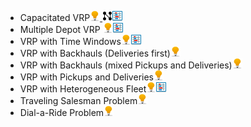 - Capacitated VRP<a href="https://github.com/graphhopper/jsprit/blob/master/docs/Simple-Example.md"><img src="https://github.com/jsprit/misc-rep/raw/master/wiki-images/examples_small.png" title="Code Example"> </a><a href="https://github.com/jsprit/jsprit/wiki/Network-Based-VRPs.md"><img src="https://github.com/jsprit/misc-rep/raw/master/wiki-images/network_small.png" title="Code Example - NetworkBased VRP"></a><a href="https://github.com/jsprit/jsprit/wiki/Benchmark-CVRP.md"><img src="https://github.com/jsprit/misc-rep/raw/master/wiki-images/1372278707_table_chart.png" title="Benchmark"> </a>
- Multiple Depot VRP <a href="https://github.com/graphhopper/jsprit/blob/master/docs/Multiple-Depot-VRP.md"><img src="https://github.com/jsprit/misc-rep/raw/master/wiki-images/examples_small.png" title="Code Example"></a><a href="https://github.com/jsprit/jsprit/wiki/Benchmark-MDVRP.md"><img src="https://github.com/jsprit/misc-rep/raw/master/wiki-images/1372278707_table_chart.png" title="Benchmark"></a> 
- VRP with Time Windows<a href="https://github.com/graphhopper/jsprit/blob/master/docs/VRP-with-time-windows-example.md"><img src="https://github.com/jsprit/misc-rep/raw/master/wiki-images/examples_small.png" title="Code Example"></a><a href="https://github.com/jsprit/jsprit/wiki/Benchmark-VRPTW"><img src="https://github.com/jsprit/misc-rep/raw/master/wiki-images/1372278707_table_chart.png" title="Benchmark"></a>
- VRP with Backhauls (Deliveries first)<a href="https://github.com/graphhopper/jsprit/blob/master/docs/VRP-with-backhauls-example.md"><img src="https://github.com/jsprit/misc-rep/raw/master/wiki-images/examples_small.png" title="Code Example"></a>
- VRP with Backhauls (mixed Pickups and Deliveries)<a href="https://github.com/graphhopper/jsprit/blob/master/docs/VRP-with-depot-bounded-pickups-and-deliveries.md"><img src="https://github.com/jsprit/misc-rep/raw/master/wiki-images/examples_small.png" title="Code Example"></a>
- VRP with Pickups and Deliveries<a href="https://github.com/graphhopper/jsprit/blob/master/docs/Vrp-with-pickups-and-deliveries.md"><img src="https://github.com/jsprit/misc-rep/raw/master/wiki-images/examples_small.png" title="Code Example"></a>
- VRP with Heterogeneous Fleet<a href="https://github.com/graphhopper/jsprit/blob/master/docs/Heterogeneous-Fleet.md"><img src="https://github.com/jsprit/misc-rep/raw/master/wiki-images/examples_small.png" title="Code Example"></a><a href="https://github.com/jsprit/jsprit/wiki/Benchmark-VRPH"><img src="https://github.com/jsprit/misc-rep/raw/master/wiki-images/1372278707_table_chart.png" title="Benchmark"></a>
- Traveling Salesman Problem<a href="https://github.com/jsprit/jsprit/wiki/Traveling-Salesman-Problem.md"><img src="https://github.com/jsprit/misc-rep/raw/master/wiki-images/examples_small.png" title="Code Example"></a>
- Dial-a-Ride Problem<a href="https://github.com/jsprit/jsprit/wiki/Dial-a-Ride-Problem.md"><img src="https://github.com/jsprit/misc-rep/raw/master/wiki-images/examples_small.png" title="Code Example"></a>
